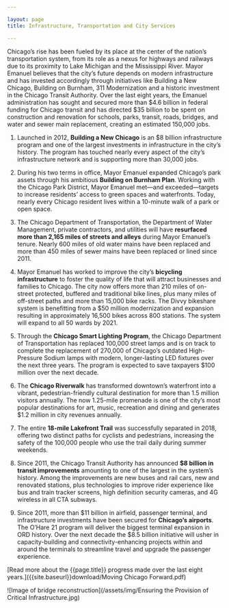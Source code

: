```yaml
---

layout: page
title: Infrastructure, Transportation and City Services

---
```


Chicago’s rise has been fueled by its place at the center of the nation’s transportation system, from its role as a nexus for highways and railways due to its proximity to Lake Michigan and the Mississippi River. Mayor Emanuel believes that the city’s future depends on modern infrastructure and has invested accordingly through initiatives like Building a New Chicago, Building on Burnham, 311 Modernization and a historic investment in the Chicago Transit Authority. Over the last eight years, the Emanuel administration has sought and secured more than $4.6 billion in federal funding for Chicago transit and has directed $35 billion to be spent on construction and renovation for schools, parks, transit, roads, bridges, and water and sewer main replacement, creating an estimated 150,000 jobs.

1. Launched in 2012, **Building a New Chicago** is an $8 billion infrastructure program and one of the largest investments in infrastructure in the city’s history. The program has touched nearly every aspect of the city’s infrastructure network and is supporting more than 30,000 jobs.

1. During his two terms in office, Mayor Emanuel expanded Chicago’s park assets through his ambitious **Building on Burnham Plan**. Working with the Chicago Park District, Mayor Emanuel met—and exceeded—targets to increase residents’ access to green spaces and waterfronts. Today, nearly every Chicago resident lives within a 10-minute walk of a park or open space. 

1. The Chicago Department of Transportation, the Department of Water Management, private contractors, and utilities will have **resurfaced more than 2,165 miles of streets and alleys** during Mayor Emanuel’s tenure. Nearly 600 miles of old water mains have been replaced and more than 450 miles of sewer mains have been replaced or lined since 2011.

1. Mayor Emanuel has worked to improve the city’s **bicycling infrastructure** to foster the quality of life that will attract businesses and families to Chicago. The city now offers more than 210 miles of on-street protected, buffered and traditional bike lines, plus many miles of off-street paths and more than 15,000 bike racks. The Divvy bikeshare system is benefitting from a $50 million modernization and expansion resulting in approximately 16,500 bikes across 800 stations. The system will expand to all 50 wards by 2021.

1. Through the **Chicago Smart Lighting Program**, the Chicago Department of Transportation has replaced 100,000 street lamps and is on track to complete the replacement of 270,000 of Chicago’s outdated High-Pressure Sodium lamps with modern, longer-lasting LED fixtures over the next three years. The program is expected to save taxpayers $100 million over the next decade. 

1. The **Chicago Riverwalk** has transformed downtown’s waterfront into a vibrant, pedestrian-friendly cultural destination for more than 1.5 million visitors annually. The now 1.25-mile promenade is one of the city’s most popular destinations for art, music, recreation and dining and generates $1.2 million in city revenues annually.

1. The entire **18-mile Lakefront Trail** was successfully separated in 2018, offering two distinct paths for cyclists and pedestrians, increasing the safety of the 100,000 people who use the trail daily during summer weekends.

1. Since 2011, the Chicago Transit Authority has announced **$8 billion in transit improvements** amounting to one of the largest in the system’s history. Among the improvements are new buses and rail cars, new and renovated stations, plus technologies to improve rider experience like bus and train tracker screens, high definition security cameras, and 4G wireless in all CTA subways. 

1. Since 2011, more than $11 billion in airfield, passenger terminal, and infrastructure investments have been secured for **Chicago’s airports**. The O’Hare 21 program will deliver the biggest terminal expansion in ORD history. Over the next decade the $8.5 billion initiative will usher in capacity-building and connectivity-enhancing projects within and around the terminals to streamline travel and upgrade the passenger experience.

[Read more about the {{page.title}} progress made over the last eight years.]({{site.baseurl}}download/Moving Chicago Forward.pdf)

![Image of bridge reconstruction](/assets/img/Ensuring the Provision of Critical Infrastructure.jpg) 